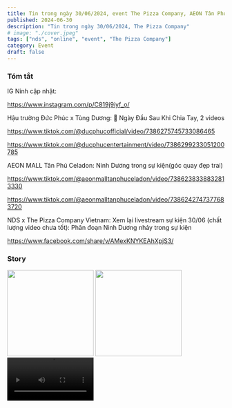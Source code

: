 ```yaml
---
title: Tin trong ngày 30/06/2024, event The Pizza Company, AEON Tân Phú
published: 2024-06-30
description: "Tin trong ngày 30/06/2024, The Pizza Company"
# image: "./cover.jpeg"
tags: ["nds", "online", "event", "The Pizza Company"]
category: Event
draft: false
---
```


### Tóm tắt

IG Ninh cập nhật: 

https://www.instagram.com/p/C819j9iyf_o/

Hậu trường Đức Phúc x Tùng Dương: 🎵 Ngày Đầu Sau Khi Chia Tay, 2  videos

https://www.tiktok.com/@ducphucofficial/video/7386275745733086465

https://www.tiktok.com/@ducphucentertainment/video/7386299233051200785


AEON MALL Tân Phú Celadon: Ninh Dương trong sự kiện(góc quay đẹp trai) 

https://www.tiktok.com/@aeonmalltanphuceladon/video/7386238338832813330

https://www.tiktok.com/@aeonmalltanphuceladon/video/7386242747377683720


NDS x The Pizza Company Vietnam: Xem lại livestream sự kiện 30/06 (chất lượng video chưa tốt): Phân đoạn Ninh Dương nhảy trong sự kiện 

https://www.facebook.com/share/v/AMexKNYKEAhXpjS3/

 


### Story 

<img width="200" src="https://github.com/user-attachments/assets/c4d69111-a6a1-4fad-8d5d-073591008e01" />

<img width="200" src="https://github.com/user-attachments/assets/e4b0ff89-1fee-46ac-ab82-678aedef2697" />


<video width="200" controls>
  <source src="https://github.com/user-attachments/assets/962b4065-75b9-4b46-b3ab-47abacca4cd5" type="video/mp4">
</video>
